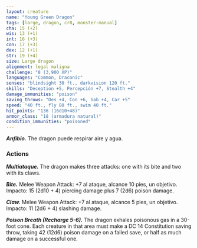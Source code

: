 ```yaml
---
layout: creature
name: "Young Green Dragon"
tags: [large, dragon, cr8, monster-manual]
cha: 15 (+2)
wis: 13 (+1)
int: 16 (+3)
con: 17 (+3)
dex: 12 (+1)
str: 19 (+4)
size: Large dragon
alignment: legal maligna
challenge: "8 (3,900 XP)"
languages: "Common, Draconic"
senses: "blindsight 30 ft., darkvision 120 ft."
skills: "Deception +5, Percepción +7, Stealth +4"
damage_immunities: "poison"
saving_throws: "Des +4, Con +6, Sab +4, Car +5"
speed: "40 ft., fly 80 ft., swim 40 ft."
hit_points: "136 (16d10+48)"
armor_class: "18 (armadura natural)"
condition_immunities: "poisoned"
---
```


***Anfibio.*** The dragon puede respirar aire y agua.

### Actions

***Multiataque.*** The dragon makes three attacks: one with its bite and two with its claws.

***Bite.*** Melee Weapon Attack: +7 al ataque, alcance 10 pies, un objetivo. Impacto: 15 (2d10 + 4) piercing damage plus 7 (2d6) poison damage.

***Claw.*** Melee Weapon Attack: +7 al ataque, alcance 5 pies, un objetivo. Impacto: 11 (2d6 + 4) slashing damage.

***Poison Breath (Recharge 5-6).*** The dragon exhales poisonous gas in a 30-foot cone. Each creature in that area must make a DC 14 Constitution saving throw, taking 42 (12d6) poison damage on a failed save, or half as much damage on a successful one.
